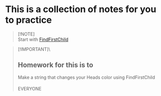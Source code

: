 # This is a collection of notes for you to practice <br />
 > [!NOTE]\
 > Start with
 > [FindFirstChild](https://github.com/Shimjapi/Notes/blob/main/FindFirstChild/All.lua)

 > [!IMPORTANT]\
 > ## Homework for this is to
 > Make a string that changes your Heads color using FindFirstChild
 > ####
 > EVERYONE
 > ####
